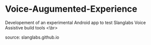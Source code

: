 # Voice-Augumented-Experience

Developement of an experimental Android app to test Slanglabs Voice Assistive build tools <\br>

source: slanglabs.github.io
